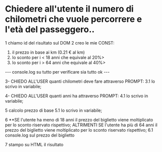 # Chiedere all'utente il numero di chilometri che vuole percorrere e l'età del passeggero..

1 chiamo id del risultato sul DOM
2 creo le mie CONST: <OL>
<LI>il prezzo in base ai km (0.21 € al km)</li>
<LI> lo sconto per i < 18 anni che equivale al 20%></li>
<LI> lo sconto per i > 64 anni che equivale al 40%></li>
</OL> 

--- console.log su tutto per verificare sia tutto ok ---


3-  CHIEDO ALL'USER quanti chilometri deve fare attraverso PROMPT:
3.1 lo scrivo in variabile;

4-  CHIEDO ALL'USER quanti anni ha attraverso PROMPT:
4.1 lo scrivo in variabile;

5 calcolo prezzo di base
5.1 lo scrivo in variabile;

6 **SE l'utente ha meno di 18 anni
        il prezzo del biglietto viene moltiplicato per lo sconto riservato rispettivo;
        ALTRIMENTI SE l'utente ha più di 64 anni
        il prezzo del biglietto viene moltiplicato per lo sconto riservato 
        rispettivo;
6.1 console.log sul prezzo del biglietto

7 stampo su HTML il risultato




